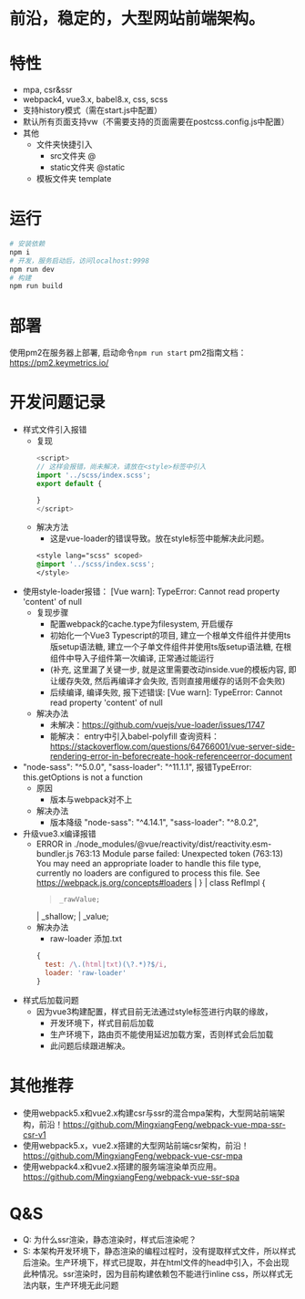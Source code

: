 # 前沿，稳定的，大型网站前端架构。

# 特性
- mpa, csr&ssr
- webpack4, vue3.x, babel8.x, css, scss
- 支持history模式（需在start.js中配置）
- 默认所有页面支持vw（不需要支持的页面需要在postcss.config.js中配置）
- 其他
  - 文件夹快捷引入
    - src文件夹 @
    - static文件夹 @static
  - 模板文件夹 template

# 运行
```bash
# 安装依赖
npm i
# 开发，服务启动后，访问localhost:9998
npm run dev
# 构建
npm run build
```

# 部署
使用pm2在服务器上部署, 启动命令```npm run start``` pm2指南文档：https://pm2.keymetrics.io/

# 开发问题记录
- 样式文件引入报错
  - 复现
    ```javascript
    <script>
    // 这样会报错，尚未解决，请放在<style>标签中引入
    import '../scss/index.scss';
    export default {

    }
    </script>
    ```
  - 解决方法
    - 这是vue-loader的错误导致。放在style标签中能解决此问题。
    ```css
    <style lang="scss" scoped>
    @import '../scss/index.scss'; 
    </style>
    ```
- 使用style-loader报错： [Vue warn]: TypeError: Cannot read property 'content' of null 
  - 复现步骤
    - 配置webpack的cache.type为filesystem, 开启缓存
    - 初始化一个Vue3 Typescript的项目, 建立一个根单文件组件并使用ts版setup语法糖, 建立一个子单文件组件并使用ts版setup语法糖, 在根组件中导入子组件第一次编译, 正常通过能运行
    - (补充, 这里漏了关键一步, 就是这里需要改动inside.vue的模板内容, 即让缓存失效, 然后再编译才会失败, 否则直接用缓存的话则不会失败)
    - 后续编译, 编译失败, 报下述错误: [Vue warn]: TypeError: Cannot read property 'content' of null 
  - 解决办法
    - 未解决：https://github.com/vuejs/vue-loader/issues/1747
    - 能解决： entry中引入babel-polyfill
  查询资料：https://stackoverflow.com/questions/64766001/vue-server-side-rendering-error-in-beforecreate-hook-referenceerror-document
- "node-sass": "^5.0.0", "sass-loader": "^11.1.1", 报错TypeError: this.getOptions is not a function
  - 原因
    - 版本与webpack对不上
  - 解决办法
    - 版本降级 "node-sass": "^4.14.1", "sass-loader": "^8.0.2",
- 升级vue3.x编译报错
  - ERROR in ./node_modules/@vue/reactivity/dist/reactivity.esm-bundler.js 763:13
    Module parse failed: Unexpected token (763:13)
    You may need an appropriate loader to handle this file type, currently no loaders are configured to process this file. See https://webpack.js.org/concepts#loaders
    | }
    | class RefImpl {
    >     _rawValue;
    |     _shallow;
    |     _value;
  - 解决办法
    - raw-loader 添加.txt
    ```javascript
    {
      test: /\.(html|txt)(\?.*)?$/i,
      loader: 'raw-loader'
    }
    ```
- 样式后加载问题
  -  因为vue3构建配置，样式目前无法通过style标签进行内联的缘故，
     - 开发环境下，样式目前后加载
     - 生产环境下，路由页不能使用延迟加载方案，否则样式会后加载
     - 此问题后续跟进解决。

# 其他推荐
- 使用webpack5.x和vue2.x构建csr与ssr的混合mpa架构，大型网站前端架构，前沿！https://github.com/MingxiangFeng/webpack-vue-mpa-ssr-csr-v1
- 使用webpack5.x，vue2.x搭建的大型网站前端csr架构，前沿！https://github.com/MingxiangFeng/webpack-vue-csr-mpa
- 使用webpack4.x和vue2.x搭建的服务端渲染单页应用。https://github.com/MingxiangFeng/webpack-vue-ssr-spa


# Q&S
- Q: 为什么ssr渲染，静态渲染时，样式后渲染呢？
- S: 本架构开发环境下，静态渲染的编程过程时，没有提取样式文件，所以样式后渲染。生产环境下，样式已提取，并在html文件的head中引入，不会出现此种情况。ssr渲染时，因为目前构建依赖包不能进行inline css，所以样式无法内联，生产环境无此问题